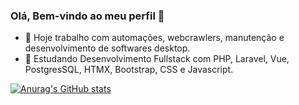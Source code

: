 ### Olá, Bem-vindo ao meu perfil 👋

- 🔭 Hoje trabalho com automações, webcrawlers, manutenção e desenvolvimento de softwares desktop.
- 🌱 Estudando Desenvolvimento Fullstack com PHP, Laravel, Vue, PostgresSQL, HTMX, Bootstrap, CSS e Javascript.

[![Anurag's GitHub stats](https://github-readme-stats.vercel.app/api?username=fabioaacarneiro)](https://github.com/anuraghazra/github-readme-stats)
